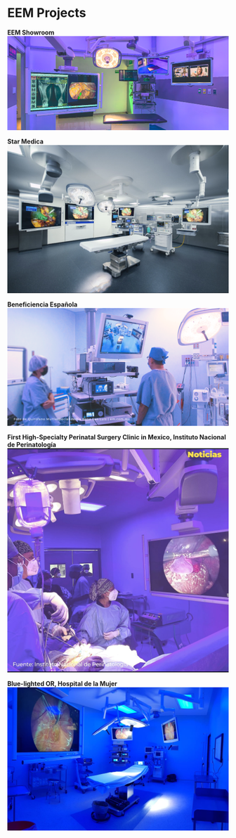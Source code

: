 # EEM Projects

**EEM Showroom**
![Descripción de la imagen](Foto-de-Quirofano-Multiespecialidad-Showroom-EEM-Especialistas-de-Equipo-Medico-em.com_.mx_.png)

**Star Medica**
![Descripción de la imagen](IMG_8853.PNG)

**Beneficiencia Española**
![Descripción de la imagen](Foto-de-Quirofano-MultiespecialidadLa-Bene-San-Luis-EEM-Especialistas-de-Equipo-Medico-em.com_.mx_.png)

**First High-Specialty Perinatal Surgery Clinic in Mexico, Instituto Nacional de Perinatología**
![Descripción de la imagen](IMG_8854.PNG)

**Blue-lighted OR, Hospital de la Mujer**
![Descripción de la imagen](116e2f55-e23d-4770-bbf2-c7df1cfa5101.JPG)
